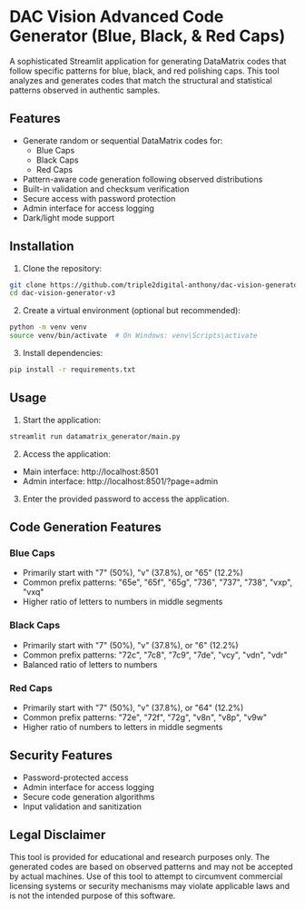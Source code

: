 # DAC Vision Advanced Code Generator (Blue, Black, & Red Caps)

A sophisticated Streamlit application for generating DataMatrix codes that follow specific patterns for blue, black, and red polishing caps. This tool analyzes and generates codes that match the structural and statistical patterns observed in authentic samples.

## Features

- Generate random or sequential DataMatrix codes for:
  - Blue Caps
  - Black Caps
  - Red Caps
- Pattern-aware code generation following observed distributions
- Built-in validation and checksum verification
- Secure access with password protection
- Admin interface for access logging
- Dark/light mode support

## Installation

1. Clone the repository:
```bash
git clone https://github.com/triple2digital-anthony/dac-vision-generator-v3.git
cd dac-vision-generator-v3
```

2. Create a virtual environment (optional but recommended):
```bash
python -m venv venv
source venv/bin/activate  # On Windows: venv\Scripts\activate
```

3. Install dependencies:
```bash
pip install -r requirements.txt
```

## Usage

1. Start the application:
```bash
streamlit run datamatrix_generator/main.py
```

2. Access the application:
- Main interface: http://localhost:8501
- Admin interface: http://localhost:8501/?page=admin

3. Enter the provided password to access the application.

## Code Generation Features

### Blue Caps
- Primarily start with "7" (50%), "v" (37.8%), or "65" (12.2%)
- Common prefix patterns: "65e", "65f", "65g", "736", "737", "738", "vxp", "vxq"
- Higher ratio of letters to numbers in middle segments

### Black Caps
- Primarily start with "7" (50%), "v" (37.8%), or "6" (12.2%)
- Common prefix patterns: "72c", "7c8", "7c9", "7de", "vcy", "vdn", "vdr"
- Balanced ratio of letters to numbers

### Red Caps
- Primarily start with "7" (50%), "v" (37.8%), or "64" (12.2%)
- Common prefix patterns: "72e", "72f", "72g", "v8n", "v8p", "v9w"
- Higher ratio of numbers to letters in middle segments

## Security Features

- Password-protected access
- Admin interface for access logging
- Secure code generation algorithms
- Input validation and sanitization

## Legal Disclaimer

This tool is provided for educational and research purposes only. The generated codes are based on observed patterns and may not be accepted by actual machines. Use of this tool to attempt to circumvent commercial licensing systems or security mechanisms may violate applicable laws and is not the intended purpose of this software. 